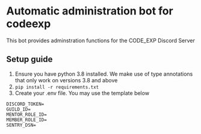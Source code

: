 # Automatic administration bot for codeexp

This bot provides adminstration functions for the CODE_EXP Discord Server

## Setup guide

1. Ensure you have python 3.8 installed. We make use of type annotations that only work on versions 3.8 and above
2. `pip install -r requirements.txt`
3. Create your .env file. You may use the template below

```text
DISCORD_TOKEN=
GUILD_ID=
MENTOR_ROLE_ID=
MEMBER_ROLE_ID=
SENTRY_DSN=
```
